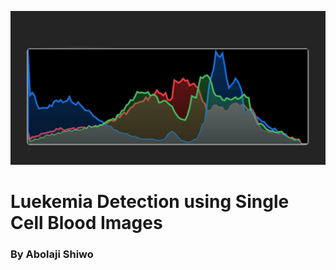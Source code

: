 ![](https://github.com/ashiwoku/blood-leukemia-capstone-/blob/main/soft%20histograms.jpg)

# Luekemia Detection using Single Cell Blood Images 
### By Abolaji Shiwo
